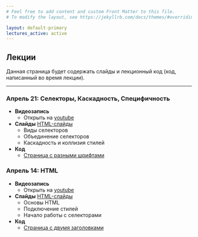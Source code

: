 ```yaml
---
# Feel free to add content and custom Front Matter to this file.
# To modify the layout, see https://jekyllrb.com/docs/themes/#overriding-theme-defaults

layout: default-primary
lectures_active: active
---
```

<section class="info">
          <h2 class="info-header">Лекции</h2>
          <p>
            Данная страница будет содержать слайды и лекционный код (код,
            написанный во время лекции).
          </p>
          <hr />
</section>

<section>
  <h3 class="topic">Апрель 21: Селекторы, Каскадность, Специфичность</h3>
  <ul>
    <li>
      <strong>Видеозапись</strong>
      <ul>
        <li>Открыть на <a target="_blank"
        href="https://youtu.be/co1Y8xZgch4"
            >youtube</a
          >
        </li>
      </ul>
    </li>
    <li>
      <strong>Слайды</strong>
      <a
        href="{{ site.url }}/assets/material/week1/presentation1.zip"
        >HTML-слайды</a
      >
      <ul>
        <li>Виды селекторов</li>
        <li>Объединение селекторов</li>
        <li>Каскадность и коллизия стилей</li>
      </ul>
    </li>
    <li>
      <strong>Код</strong>
      <ul>
        <li>
          <a href="{{ site.url }}/assets/material/week1/code1.zip"
            >Страница с разными шрифтами</a
          >
        </li>
      </ul>
    </li>
  </ul>
  <h3 class="topic">Апрель 14: HTML</h3>
  <ul>
    <li>
      <strong>Видеозапись</strong>
      <ul>
        <li>Открыть на <a target="_blank"
        href="https://youtu.be/H5iXZn34eIg"
            >youtube</a
          >
        </li>
      </ul>
    </li>
    <li>
      <strong>Слайды</strong>
      <a
        href="{{ site.url }}/assets/material/week0/presentation0.zip"
        >HTML-слайды</a
      >
      <ul>
        <li>Основы HTML</li>
        <li>Подключение стилей</li>
        <li>Начало работы с селекторами</li>
      </ul>
    </li>
    <li>
      <strong>Код</strong>
      <ul>
        <li>
          <a href="{{ site.url }}/assets/material/week0/code0.zip"
            >Страница с двумя заголовками</a
          >
        </li>
      </ul>
    </li>
  </ul>

  <!-- <h3 class="topic">Апрель 2: Каскадность; Модели; Box;</h3>
  <ul>
    <li>
      <strong>Слайды</strong>
      <a
        href="https://docs.google.com/presentation/d/1W3B68eT5fqYJJncCzWiAA3IRfNEywbJJ1elCjGecFlM/edit#slide=id.p"
        >Google slides</a
      >
      / <a href="26/lecture26.pdf">lecture26.pdf</a>
      <ul>
        <li>Middleware and Routes</li>
        <li>Single-page web app</li>
        <li>More MongoDB examples</li>
        <li>Authentication</li>
      </ul>
    </li>
    <li>
      <strong>Код</strong>
      <ul>
        <li>
          <a href="https://github.com/yayinternet/module-examples"
            >Modules and Routes</a
          >
        </li>
        <li>
          <a href="https://github.com/yayinternet/cross-stitch-examples"
            >Cross-stitch examples</a
          >
        </li>
      </ul>
    </li>
  </ul> -->
</section>